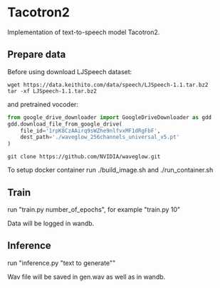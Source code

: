 # Tacotron2

Implementation of text-to-speech model Tacotron2.

## Prepare data

Before using download LJSpeech dataset:

```
wget https://data.keithito.com/data/speech/LJSpeech-1.1.tar.bz2
tar -xf LJSpeech-1.1.tar.bz2
```

and pretrained vocoder:

```python
from google_drive_downloader import GoogleDriveDownloader as gdd
gdd.download_file_from_google_drive(
    file_id='1rpK8CzAAirq9sWZhe9nlfvxMF1dRgFbF',
    dest_path='./waveglow_256channels_universal_v5.pt'
)
```
```
git clone https://github.com/NVIDIA/waveglow.git
```

To setup docker container run ./build_image.sh and ./run_container.sh

## Train

run "train.py number_of_epochs", for example "train.py 10"

Data will be logged in wandb.

## Inference

run "inference.py "text to generate""

Wav file will be saved in gen.wav as well as in wandb.
